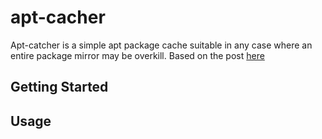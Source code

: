 apt-cacher
==========
Apt-catcher is a simple apt package cache suitable in any case where an entire package mirror may be overkill. Based on the post [here](http://yeupou.wordpress.com/2014/01/28/caching-debianetc-apt-repositories-on-your-local-server-with-nginx-and-dsniff/)

Getting Started
-----------

Usage
-----------
